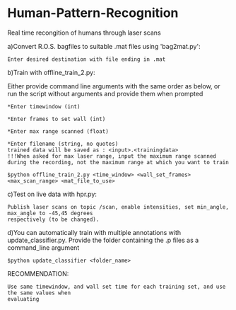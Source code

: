 # Human-Pattern-Recognition
Real time recongition of humans through laser scans

a)Convert R.O.S. bagfiles to suitable .mat files using 'bag2mat.py':

	Enter desired destination with file ending in .mat

b)Train with offline_train_2.py:

Either provide command line arguments with the same order as below, or run the script without arguments and provide them when prompted

	*Enter timewindow (int)
	
	*Enter frames to set wall (int)
	
	*Enter max range scanned (float)
	
	*Enter filename (string, no quotes)
	trained data will be saved as : <input>.<trainingdata>
	!!!When asked for max laser range, input the maximum range scanned 
	during the recording, not the maximum range at which you want to train

	$python offline_train_2.py <time_window> <wall_set_frames> <max_scan_range> <mat_file_to_use>
	
c)Test on live data with hpr.py:

	Publish laser scans on topic /scan, enable intensities, set min_angle, max_angle to -45,45 degrees
	respectively (to be changed).
	
d)You can automatically train with multiple annotations with update_classifier.py. Provide the folder containing the .p files as a command_line argument

	$python update_classifier <folder_name>

RECOMMENDATION:

	Use same timewindow, and wall set time for each training set, and use the same values when
	evaluating
    
